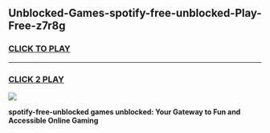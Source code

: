 
## Unblocked-Games-spotify-free-unblocked-Play-Free-z7r8g
<h3>
<a href="https://premium76.site?title=spotify-free-unblocked&ref=19M">CLICK TO PLAY</a></h3>
<hr>

<h3>
<a href="https://premium76.site?title=spotify-free-unblocked&ref=19M">CLICK 2 PLAY</a>
  
</h3>

<a href="https://premium76.site?title=spotify-free-unblocked&ref=19M"><img src="https://clearcache.store/games.png"></a>


**spotify-free-unblocked games unblocked: Your Gateway to Fun and Accessible Online Gaming**
